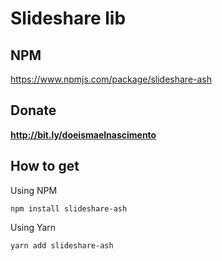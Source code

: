 # Slideshare lib

## NPM
https://www.npmjs.com/package/slideshare-ash

## Donate
**http://bit.ly/doeismaelnascimento**

## How to get

Using NPM

```
npm install slideshare-ash
```
Using Yarn 

```
yarn add slideshare-ash
```
